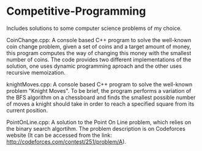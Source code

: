 # Competitive-Programming
Includes solutions to some computer science problems of my choice.

CoinChange.cpp: A console based C++ program to solve the well-known coin change problem, given a set of coins and a target amount of money, this program computes the way of changing this money with the smallest number of coins. The code provides two different implementations of the solution, one uses dynamic programming aproach and the other uses recursive memoization.

knightMoves.cpp: A console based C++ program to solve the well-known problem "Knight Moves". To be brief, the program performs a variation of the BFS algorithm on a chessboard and finds the smallest possible number of moves a knight should take in order to reach a specified square from its current position.

PointOnLine.cpp: A solution to the Point On Line problem, which relies on the binary search algortihm. The problem description is on Codeforces website (It can be accessed from the link: http://codeforces.com/contest/251/problem/A).
